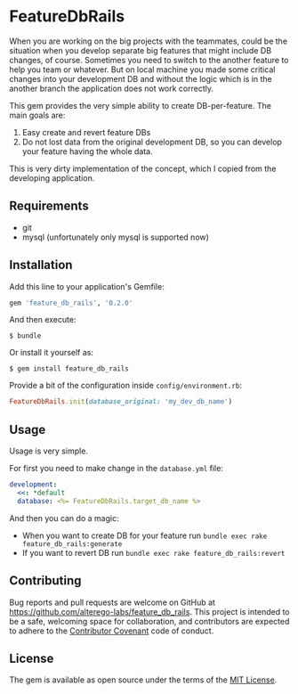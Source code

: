 # FeatureDbRails

When you are working on the big projects with the teammates, could be the situation when you develop
separate big features that might include DB changes, of course. Sometimes you need to switch to the
another feature to help you team or whatever. But on local machine you made some critical changes into
your development DB and without the logic which is in the another branch the application does not
work correctly.

This gem provides the very simple ability to create DB-per-feature. The main goals are:

1. Easy create and revert feature DBs
2. Do not lost data from the original development DB, so you can develop your feature having the whole
data.

This is very dirty implementation of the concept, which I copied from the developing application.

## Requirements

- git
- mysql (unfortunately only mysql is supported now)

## Installation

Add this line to your application's Gemfile:

```ruby
gem 'feature_db_rails', '0.2.0'
```

And then execute:

    $ bundle

Or install it yourself as:

    $ gem install feature_db_rails

Provide a bit of the configuration inside `config/environment.rb`:

```ruby
FeatureDbRails.init(database_original: 'my_dev_db_name')
```

## Usage

Usage is very simple.

For first you need to make change in the `database.yml` file:

```yaml
development:
  <<: *default
  database: <%= FeatureDbRails.target_db_name %>
```

And then you can do a magic:

- When you want to create DB for your feature run `bundle exec rake feature_db_rails:generate`
- If you want to revert DB run `bundle exec rake feature_db_rails:revert`

## Contributing

Bug reports and pull requests are welcome on GitHub at https://github.com/alterego-labs/feature_db_rails. This project is intended to be a safe, welcoming space for collaboration, and contributors are expected to adhere to the [Contributor Covenant](http://contributor-covenant.org) code of conduct.


## License

The gem is available as open source under the terms of the [MIT License](http://opensource.org/licenses/MIT).

